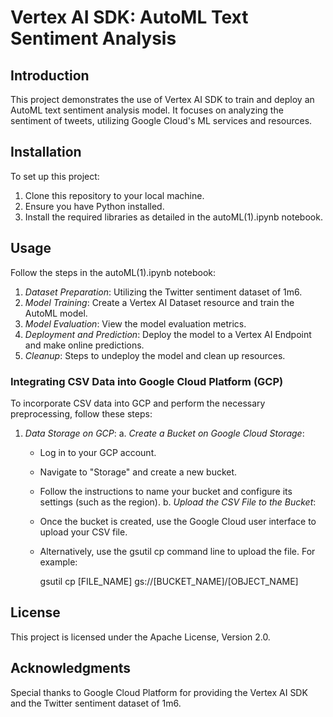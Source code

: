 # Vertex AI SDK: AutoML Text Sentiment Analysis

## Introduction
This project demonstrates the use of Vertex AI SDK to train and deploy an AutoML text sentiment analysis model. It focuses on analyzing the sentiment of tweets, utilizing Google Cloud's ML services and resources.

## Installation
To set up this project:

1. Clone this repository to your local machine.
2. Ensure you have Python installed.
3. Install the required libraries as detailed in the autoML(1).ipynb notebook.

## Usage
Follow the steps in the autoML(1).ipynb notebook:

1. *Dataset Preparation*: Utilizing the Twitter sentiment dataset of 1m6.
2. *Model Training*: Create a Vertex AI Dataset resource and train the AutoML model.
3. *Model Evaluation*: View the model evaluation metrics.
4. *Deployment and Prediction*: Deploy the model to a Vertex AI Endpoint and make online predictions.
5. *Cleanup*: Steps to undeploy the model and clean up resources.

### Integrating CSV Data into Google Cloud Platform (GCP)
To incorporate CSV data into GCP and perform the necessary preprocessing, follow these steps:

1. *Data Storage on GCP*: 
   a. *Create a Bucket on Google Cloud Storage*:
      - Log in to your GCP account.
      - Navigate to "Storage" and create a new bucket.
      - Follow the instructions to name your bucket and configure its settings (such as the region).
   b. *Upload the CSV File to the Bucket*:
      - Once the bucket is created, use the Google Cloud user interface to upload your CSV file.
      - Alternatively, use the gsutil cp command line to upload the file. For example:
        
        gsutil cp [FILE_NAME] gs://[BUCKET_NAME]/[OBJECT_NAME]
        

## License
This project is licensed under the Apache License, Version 2.0.

## Acknowledgments
Special thanks to Google Cloud Platform for providing the Vertex AI SDK and the Twitter sentiment dataset of 1m6.

